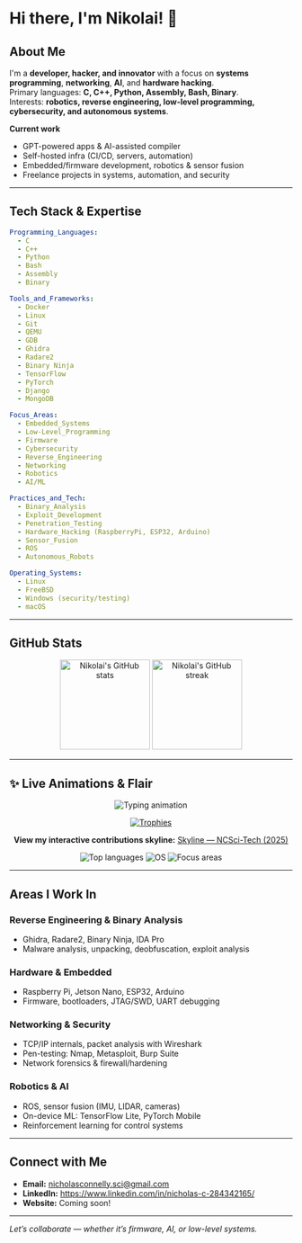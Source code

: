 # Hi there, I'm Nikolai! 👋

## About Me
I'm a **developer, hacker, and innovator** with a focus on **systems programming**, **networking**, **AI**, and **hardware hacking**.  
Primary languages: **C, C++, Python, Assembly, Bash, Binary**.  
Interests: **robotics, reverse engineering, low-level programming, cybersecurity, and autonomous systems**.

**Current work**
- GPT-powered apps & AI-assisted compiler
- Self-hosted infra (CI/CD, servers, automation)
- Embedded/firmware development, robotics & sensor fusion
- Freelance projects in systems, automation, and security

---

## Tech Stack & Expertise

```yaml
Programming_Languages:
  - C
  - C++
  - Python
  - Bash
  - Assembly
  - Binary

Tools_and_Frameworks:
  - Docker
  - Linux
  - Git
  - QEMU
  - GDB
  - Ghidra
  - Radare2
  - Binary Ninja
  - TensorFlow
  - PyTorch
  - Django
  - MongoDB

Focus_Areas:
  - Embedded_Systems
  - Low-Level_Programming
  - Firmware
  - Cybersecurity
  - Reverse_Engineering
  - Networking
  - Robotics
  - AI/ML

Practices_and_Tech:
  - Binary_Analysis
  - Exploit_Development
  - Penetration_Testing
  - Hardware_Hacking (RaspberryPi, ESP32, Arduino)
  - Sensor_Fusion
  - ROS
  - Autonomous_Robots

Operating_Systems:
  - Linux
  - FreeBSD
  - Windows (security/testing)
  - macOS
```

---

## GitHub Stats
<div align="center">
  <!-- Main stats -->
  <img height="160em" src="https://github-readme-stats.vercel.app/api?username=NCSci-Tech&show_icons=true&theme=radical" alt="Nikolai's GitHub stats" />
  <!-- Streak -->
  <img height="160em" src="https://github-readme-streak-stats.herokuapp.com/?user=NCSci-Tech&theme=radical" alt="Nikolai's GitHub streak" />
</div>

---

## ✨ Live Animations & Flair

<!-- Typing Animation (works on GitHub) -->
<p align="center">
  <img src="https://readme-typing-svg.herokuapp.com?font=Fira+Code&size=22&duration=3000&pause=500&color=F75C7E&width=720&lines=Systems+and+Networking+Developer;Building+AI+and+LLM/ML+Solutions;Reverse+Engineering+%26+Hardware+Hacking;Embedded+Systems+%26+Robotics" alt="Typing animation" />
</p>

<!-- Trophy -->
<p align="center">
  <a href="https://github.com/NCSci-Tech">
    <img src="https://github-profile-trophy.vercel.app/?username=NCSci-Tech&margin-w=10&theme=radical" alt="Trophies" />
  </a>
</p>

<!-- Skyline: link to interactive skyline page (no local file required) -->
<p align="center">
  <strong>View my interactive contributions skyline:</strong> <a href="https://skyline.github.com/NCSci-Tech/2025">Skyline — NCSci-Tech (2025)</a>
</p>

<!-- Extra badges (static images from shields.io) -->
<p align="center">
  <img src="https://img.shields.io/badge/Top%20Langs-C%2C%20C++%2C%20Python-blue?logo=github" alt="Top languages" />
  <img src="https://img.shields.io/badge/OS-Linux%20%7C%20BSD%20%7C%20Win-lightgrey" alt="OS" />
  <img src="https://img.shields.io/badge/Focus-Embedded%20%7C%20AI%20%7C%20Security-orange" alt="Focus areas" />
</p>

---

## Areas I Work In

### Reverse Engineering & Binary Analysis
- Ghidra, Radare2, Binary Ninja, IDA Pro  
- Malware analysis, unpacking, deobfuscation, exploit analysis

### Hardware & Embedded
- Raspberry Pi, Jetson Nano, ESP32, Arduino
- Firmware, bootloaders, JTAG/SWD, UART debugging

### Networking & Security
- TCP/IP internals, packet analysis with Wireshark
- Pen-testing: Nmap, Metasploit, Burp Suite
- Network forensics & firewall/hardening

### Robotics & AI
- ROS, sensor fusion (IMU, LIDAR, cameras)
- On-device ML: TensorFlow Lite, PyTorch Mobile
- Reinforcement learning for control systems

---

## Connect with Me
- **Email:** <nicholasconnelly.sci@gmail.com>
- **LinkedIn:** https://www.linkedin.com/in/nicholas-c-284342165/
- **Website:** Coming soon!

---

*Let’s collaborate — whether it’s firmware, AI, or low-level systems.*

